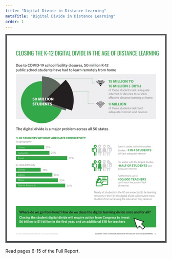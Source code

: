 ```yaml
---
title: "Digital Divide in Distance Learning"
metaTitle: "Digital Divide in Distance Learning"
order: 1
---
```


![Closing the K-12 Digital Divide in the Age of Distance Learning](content\unit-4\day-3\digital-divide-distance-learning.jpg)

<Tip>
Read pages 6-15 of the Full Report.
</Tip>

<LinkCard title="Read the 'Closing the K-12 Digital Divide in the Age of Distance Learning' Article" url="https://www.commonsensemedia.org/sites/default/files/uploads/pdfs/common_sense_media_report_final_6_26_7.38am_web_updated.pdf" />

